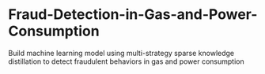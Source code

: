 # Fraud-Detection-in-Gas-and-Power-Consumption
Build machine learning model using multi-strategy sparse knowledge distillation to detect fraudulent behaviors  in gas and power consumption
